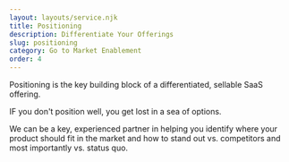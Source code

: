 ```yaml
---
layout: layouts/service.njk
title: Positioning
description: Differentiate Your Offerings
slug: positioning
category: Go to Market Enablement
order: 4
---
```

Positioning is the key building block of a differentiated, sellable SaaS offering.

IF you don't position well, you get lost in a sea of options.

We can be a key, experienced partner in helping you identify where your product should fit in the market and how to stand out vs. competitors and most importantly vs. status quo.